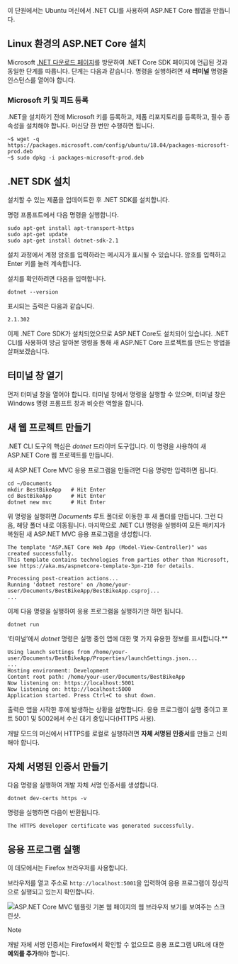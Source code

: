 이 단원에서는 Ubuntu 머신에서 .NET CLI를 사용하여 ASP.NET Core 웹앱을 만듭니다.

## <a name="aspnet-core-installation-on-linux-environment"></a>Linux 환경의 ASP.NET Core 설치

Microsoft [.NET 다운로드 페이지](https://www.microsoft.com/net/download)를 방문하여 .NET Core SDK 페이지에 언급된 것과 동일한 단계를 따릅니다. 단계는 다음과 같습니다. 명령을 실행하려면 새 **터미널** 명령줄 인스턴스를 열어야 합니다.

### <a name="register-microsoft-key-and-feed"></a>Microsoft 키 및 피드 등록

.NET을 설치하기 전에 Microsoft 키를 등록하고, 제품 리포지토리를 등록하고, 필수 종속성을 설치해야 합니다. 머신당 한 번만 수행하면 됩니다.

```console
~$ wget -q https://packages.microsoft.com/config/ubuntu/18.04/packages-microsoft-prod.deb
~$ sudo dpkg -i packages-microsoft-prod.deb
```

## <a name="install-the-net-sdk"></a>.NET SDK 설치

설치할 수 있는 제품을 업데이트한 후 .NET SDK를 설치합니다.

명령 프롬프트에서 다음 명령을 실행합니다.

```console
sudo apt-get install apt-transport-https
sudo apt-get update
sudo apt-get install dotnet-sdk-2.1
```

설치 과정에서 계정 암호를 입력하라는 메시지가 표시될 수 있습니다. 암호를 입력하고 Enter 키를 눌러 계속합니다.

설치를 확인하려면 다음을 입력합니다.

```console
dotnet --version
```

표시되는 출력은 다음과 같습니다.

```console
2.1.302
```

이제 .NET Core SDK가 설치되었으므로 ASP.NET Core도 설치되어 있습니다. .NET CLI를 사용하여 방금 알아본 명령을 통해 새 ASP.NET Core 프로젝트를 만드는 방법을 살펴보겠습니다.

## <a name="open-a-terminal-window"></a>터미널 창 열기

먼저 터미널 창을 열어야 합니다. 터미널 창에서 명령을 실행할 수 있으며, 터미널 창은 Windows 명령 프롬프트 창과 비슷한 역할을 합니다.

## <a name="create-a-new-web-project"></a>새 웹 프로젝트 만들기

.NET CLI 도구의 핵심은 *dotnet* 드라이버 도구입니다. 이 명령을 사용하여 새 ASP.NET Core 웹 프로젝트를 만듭니다.

새 ASP.NET Core MVC 응용 프로그램을 만들려면 다음 명령만 입력하면 됩니다.

```console
cd ~/Documents
mkdir BestBikeApp   # Hit Enter
cd BestBikeApp      # Hit Enter
dotnet new mvc      # Hit Enter
```

위 명령을 실행하면 *Documents* 루트 폴더로 이동한 후 새 폴더를 만듭니다. 그런 다음, 해당 폴더 내로 이동됩니다. 마지막으로 .NET CLI 명령을 실행하여 모든 패키지가 복원된 새 ASP.NET MVC 응용 프로그램을 생성합니다.

```console
The template "ASP.NET Core Web App (Model-View-Controller)" was created successfully.
This template contains technologies from parties other than Microsoft, see https://aka.ms/aspnetcore-template-3pn-210 for details.

Processing post-creation actions...
Running 'dotnet restore' on /home/your-user/Documents/BestBikeApp/BestBikeApp.csproj...
...
```

이제 다음 명령을 실행하여 응용 프로그램을 실행하기만 하면 됩니다.

```console
dotnet run
```

‘터미널’에서 *dotnet* 명령은 실행 중인 앱에 대한 몇 가지 유용한 정보를 표시합니다.**

```console
Using launch settings from /home/your-user/Documents/BestBikeApp/Properties/launchSettings.json...
...
Hosting environment: Development
Content root path: /home/your-user/Documents/BestBikeApp
Now listening on: https://localhost:5001
Now listening on: http://localhost:5000
Application started. Press Ctrl+C to shut down.
```

출력은 앱을 시작한 후에 발생하는 상황을 설명합니다. 응용 프로그램이 실행 중이고 포트 5001 및 5002에서 수신 대기 중입니다(HTTPS 사용).

개발 모드의 머신에서 HTTPS를 로컬로 실행하려면 **자체 서명된 인증서**를 만들고 신뢰해야 합니다.

## <a name="create-a-self-signed-certificate"></a>자체 서명된 인증서 만들기

다음 명령을 실행하여 개발 자체 서명 인증서를 생성합니다.

```console
dotnet dev-certs https -v
```

명령을 실행하면 다음이 반환됩니다.

```console
The HTTPS developer certificate was generated successfully.
```

## <a name="run-the-application"></a>응용 프로그램 실행

이 데모에서는 Firefox 브라우저를 사용합니다.

브라우저를 열고 주소로 `http://localhost:5001`을 입력하여 응용 프로그램이 정상적으로 실행되고 있는지 확인합니다.

![ASP.NET Core MVC 템플릿 기본 웹 페이지의 웹 브라우저 보기를 보여주는 스크린샷.](../media/5-asp-core-mvc-default-template.PNG)

> [!NOTE]
> 개발 자체 서명 인증서는 Firefox에서 확인할 수 없으므로 응용 프로그램 URL에 대한 **예외를 추가**해야 합니다.
